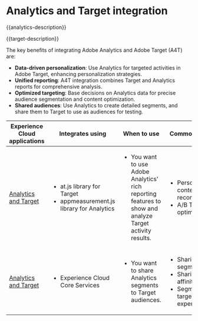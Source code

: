 ---
---

# Analytics and Target integration

{{analytics-description}}

{{target-description}}

The key benefits of integrating Adobe Analytics and Adobe Target (A4T) are:

+ **Data-driven personalization**: Use Analytics for targeted activities in Adobe Target, enhancing personalization strategies.
+ **Unified reporting**: A4T integration combines Target and Analytics reports for comprehensive analysis.
+ **Optimized targeting**: Base decisions on Analytics data for precise audience segmentation and content optimization.
+ **Shared audiences**: Use Analytics to create detailed segments, and share them to Target to use as audiences for testing.

<table>
    <thead>
            <tr>
                <th>Experience Cloud applications</th>
                <th>Integrates using</th>
                <th>When to use</th>
                <th>Common use cases</th>
            </tr>
    </thead>
    <tbody>
        <tr>
            <td><a href="../../integrations/tutorials/analytics-target/analytics-target.md" target="_blank" rel="noreferrer">Analytics and Target</a></td>
            <td>
                <ul>
                    <li>at.js library for Target</li>
                    <li>appmeasurement.js library for Analytics</li>
                </ul>
            </td>
            <td>
                <ul>
                    <li>You want to use Adobe Analytics' rich reporting features to show and analyze Target activity results.</li>
                </ul>
            </td>
            <td>
                <ul>
                    <li>Personalized content recommendations.</li>
                    <li>A/B Testing and optimization.</li>
                </ul>
            </td>
        </tr>
        <tr>
            <td><a href="https://experienceleague.adobe.com/docs/target/using/integrate/mmp.html" target="_blank" rel="noreferrer">Analytics and Target</a></td>
            <td>
                <ul>
                    <li>Experience Cloud Core Services</li>
                </ul>
            </td>
            <td>
                <ul>
                    <li>You want to share Analytics segments to Target audiences.</li>
                </ul>
            </td>
            <td>
                <ul>
                    <li>Sharing converter segments</li>
                    <li>Sharing content affinity segments</li>
                    <li>Segment-based targeted experiences.</li>
                </ul>
            </td>
        </tr>
    </tbody>
</table>
